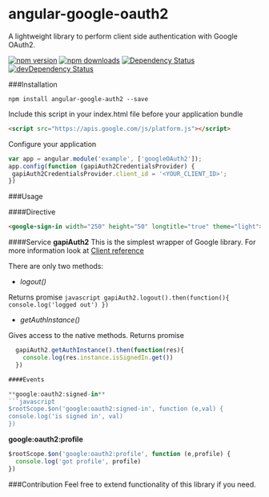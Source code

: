 # angular-google-oauth2
A lightweight library to perform client side authentication with Google OAuth2.

[![npm version](https://img.shields.io/npm/v/angular-google-auth2.svg?style=flat-square)](https://www.npmjs.org/package/angular-google-auth2)
[![npm downloads](https://img.shields.io/npm/dm/angular-google-auth2.svg?style=flat-square)](https://www.npmjs.org/package/angular-google-auth2)
[![Dependency Status](https://david-dm.org/AOlefirenko/angular-google-auth2.svg)](https://david-dm.org/AOlefirenko/angular-google-auth2)
[![devDependency Status](https://david-dm.org/AOlefirenko/angular-google-auth2/dev-status.svg)](https://david-dm.org/AOlefirenko/angular-google-auth2#info=devDependencies)


###Installation

  ```npm install angular-google-auth2 --save```

Include this script in your index.html file before your application bundle
```html
<script src="https://apis.google.com/js/platform.js"></script>
```
Configure your application
  ```javascript
var app = angular.module('example', ['googleOAuth2']);
app.config(function (gapiAuth2CredentialsProvider) {
   gapiAuth2CredentialsProvider.client_id = '<YOUR_CLIENT_ID>';
})
  ```
###Usage

####Directive
  ```html
<google-sign-in width="250" height="50" longtitle="true" theme="light"></google-sign-in>
  ```

####Service
 **gapiAuth2**
  This is the simplest wrapper of Google library. For more information look at [Client reference](https://developers.google.com/identity/sign-in/web/reference)

 There are only two methods:

 * *logout()*

  Returns promise
    ```javascript
    gapiAuth2.logout().then(function(){
      console.log('logged out')
    })
    ```
 * *getAuthInstance()*

 Gives access to the native methods. Returns promise
  ```javascript
    gapiAuth2.getAuthInstance().then(function(res){
      console.log(res.instance.isSignedIn.get())
    })

####Events

  **google:oauth2:signed-in**
  ```javascript
$rootScope.$on('google:oauth2:signed-in', function (e,val) {
  console.log('is signed in', val)
})
  ```

  **google:oauth2:profile**
```javascript
$rootScope.$on('google:oauth2:profile', function (e,profile) {
  console.log('got profile', profile)
})
  ```

###Contribution
Feel free to extend functionality of this library if you need.
